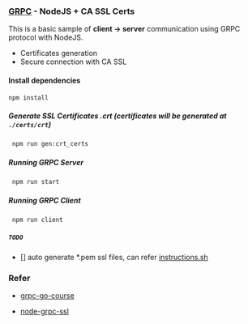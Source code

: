 ### [GRPC](https://grpc.io/) -  NodeJS + CA SSL Certs 

This is a basic sample  of **client -> server**  communication using GRPC protocol with NodeJS.

- Certificates generation
- Secure connection with CA SSL

#### Install dependencies

```sh
npm install
```

##### Generate SSL Certificates .crt (certificates will be generated at `./certs/crt`)

```sh
 npm run gen:crt_certs
```

##### Running GRPC Server

```sh
 npm run start
```

##### Running GRPC Client

```sh
 npm run client
```

##### `TODO`

- [] auto generate *.pem ssl files, can refer [instructions.sh](https://github.com/simplesteph/grpc-go-course/blob/master/ssl/instructions.sh)

### Refer

- [grpc-go-course](https://github.com/simplesteph/grpc-go-course)

- [node-grpc-ssl](https://github.com/gbahamondezc/node-grpc-ssl)